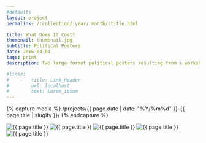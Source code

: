```yaml
---
#defaults
layout: project
permalink: /:collection/:year/:month/:title.html

title: What Does It Cost?
thumbnail: thumbnail.jpg
subtitle: Political Posters
date: 2016-04-01
tags: print
description: Two large format political posters resulting from a workshop with [Anette Lenz.](https://www.anettelenz.com/) The content explores relationships between identity politics, capitalism, and integrity, with a focus on narrative, semantics, and context as potent strategies for visual language.

#links:
#    -   title: Link_Header
#        url: localhost
#        text: Lorem_ipsum
---
```


<!-- set project media path -->
{% capture media %}
    /projects/{{ page.date | date: "%Y/%m%d" }}-{{ page.title | slugify }}/
{% endcapture %}
<!-- end -->

<!-- media -->
<img class="span8" src="{{ site.data.global_assets.placeholder }}" data-original="{{media|strip}}mockup.jpg" alt="{{ page.title }}">
<img class="span8" src="{{ site.data.global_assets.placeholder }}" data-original="{{media|strip}}lenz-poster_01.jpg" alt="{{ page.title }}">
<img class="span8" src="{{ site.data.global_assets.placeholder }}" data-original="{{media|strip}}lenz-poster_02.jpg" alt="{{ page.title }}">
<img class="span8" src="{{ site.data.global_assets.placeholder }}" data-original="{{media|strip}}lenz-poster_03.jpg" alt="{{ page.title }}">
<img class="span8" src="{{ site.data.global_assets.placeholder }}" data-original="{{media|strip}}lenz-poster_04.jpg" alt="{{ page.title }}">
